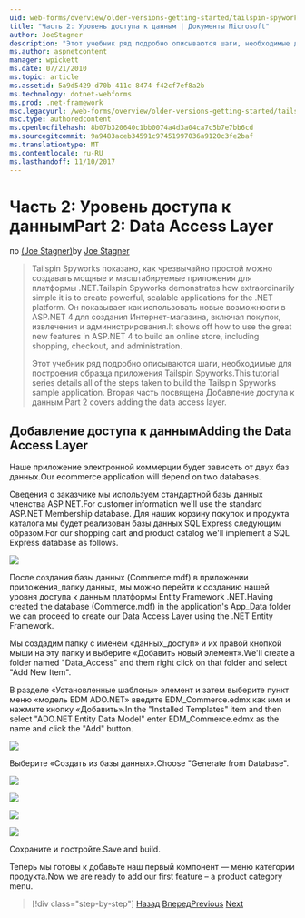 ```yaml
---
uid: web-forms/overview/older-versions-getting-started/tailspin-spyworks/tailspin-spyworks-part-2
title: "Часть 2: Уровень доступа к данным | Документы Microsoft"
author: JoeStagner
description: "Этот учебник ряд подробно описываются шаги, необходимые для построения образца приложения Tailspin Spyworks. Вторая часть посвящена Добавление доступа к данным."
ms.author: aspnetcontent
manager: wpickett
ms.date: 07/21/2010
ms.topic: article
ms.assetid: 5a9d5429-d70b-411c-8474-f42cf7ef8a2b
ms.technology: dotnet-webforms
ms.prod: .net-framework
msc.legacyurl: /web-forms/overview/older-versions-getting-started/tailspin-spyworks/tailspin-spyworks-part-2
msc.type: authoredcontent
ms.openlocfilehash: 8b07b320640c1bb0074a4d3a04ca7c5b7e7bb6cd
ms.sourcegitcommit: 9a9483aceb34591c97451997036a9120c3fe2baf
ms.translationtype: MT
ms.contentlocale: ru-RU
ms.lasthandoff: 11/10/2017
---
```

<a name="part-2-data-access-layer"></a><span data-ttu-id="c8dbe-104">Часть 2: Уровень доступа к данным</span><span class="sxs-lookup"><span data-stu-id="c8dbe-104">Part 2: Data Access Layer</span></span>
====================
<span data-ttu-id="c8dbe-105">по [(Joe Stagner)](https://github.com/JoeStagner)</span><span class="sxs-lookup"><span data-stu-id="c8dbe-105">by [Joe Stagner](https://github.com/JoeStagner)</span></span>

> <span data-ttu-id="c8dbe-106">Tailspin Spyworks показано, как чрезвычайно простой можно создавать мощные и масштабируемые приложения для платформы .NET.</span><span class="sxs-lookup"><span data-stu-id="c8dbe-106">Tailspin Spyworks demonstrates how extraordinarily simple it is to create powerful, scalable applications for the .NET platform.</span></span> <span data-ttu-id="c8dbe-107">Он показывает как использовать новые возможности в ASP.NET 4 для создания Интернет-магазина, включая покупок, извлечения и администрирования.</span><span class="sxs-lookup"><span data-stu-id="c8dbe-107">It shows off how to use the great new features in ASP.NET 4 to build an online store, including shopping, checkout, and administration.</span></span>
> 
> <span data-ttu-id="c8dbe-108">Этот учебник ряд подробно описываются шаги, необходимые для построения образца приложения Tailspin Spyworks.</span><span class="sxs-lookup"><span data-stu-id="c8dbe-108">This tutorial series details all of the steps taken to build the Tailspin Spyworks sample application.</span></span> <span data-ttu-id="c8dbe-109">Вторая часть посвящена Добавление доступа к данным.</span><span class="sxs-lookup"><span data-stu-id="c8dbe-109">Part 2 covers adding the data access layer.</span></span>


## <a id="_Toc260221668"></a><span data-ttu-id="c8dbe-110">Добавление доступа к данным</span><span class="sxs-lookup"><span data-stu-id="c8dbe-110">Adding the Data Access Layer</span></span>

<span data-ttu-id="c8dbe-111">Наше приложение электронной коммерции будет зависеть от двух баз данных.</span><span class="sxs-lookup"><span data-stu-id="c8dbe-111">Our ecommerce application will depend on two databases.</span></span>

<span data-ttu-id="c8dbe-112">Сведения о заказчике мы используем стандартной базы данных членства ASP.NET.</span><span class="sxs-lookup"><span data-stu-id="c8dbe-112">For customer information we'll use the standard ASP.NET Membership database.</span></span> <span data-ttu-id="c8dbe-113">Для наших корзину покупок и продукта каталога мы будет реализован базы данных SQL Express следующим образом.</span><span class="sxs-lookup"><span data-stu-id="c8dbe-113">For our shopping cart and product catalog we'll implement a SQL Express database as follows.</span></span>

![](tailspin-spyworks-part-2/_static/image1.jpg)

<span data-ttu-id="c8dbe-114">После создания базы данных (Commerce.mdf) в приложении приложения\_папку данных, мы можно перейти к созданию нашей уровня доступа к данным платформы Entity Framework .NET.</span><span class="sxs-lookup"><span data-stu-id="c8dbe-114">Having created the database (Commerce.mdf) in the application's App\_Data folder we can proceed to create our Data Access Layer using the .NET Entity Framework.</span></span>

<span data-ttu-id="c8dbe-115">Мы создадим папку с именем «данных\_доступ» и их правой кнопкой мыши на эту папку и выберите «Добавить новый элемент».</span><span class="sxs-lookup"><span data-stu-id="c8dbe-115">We'll create a folder named "Data\_Access" and them right click on that folder and select "Add New Item".</span></span>

<span data-ttu-id="c8dbe-116">В разделе «Установленные шаблоны» элемент и затем выберите пункт меню «модель EDM ADO.NET» введите EDM\_Commerce.edmx как имя и нажмите кнопку «Добавить».</span><span class="sxs-lookup"><span data-stu-id="c8dbe-116">In the "Installed Templates" item and then select "ADO.NET Entity Data Model" enter EDM\_Commerce.edmx as the name and click the "Add" button.</span></span>

![](tailspin-spyworks-part-2/_static/image2.jpg)

<span data-ttu-id="c8dbe-117">Выберите «Создать из базы данных».</span><span class="sxs-lookup"><span data-stu-id="c8dbe-117">Choose "Generate from Database".</span></span>

![](tailspin-spyworks-part-2/_static/image1.png)

![](tailspin-spyworks-part-2/_static/image2.png)

![](tailspin-spyworks-part-2/_static/image3.png)

![](tailspin-spyworks-part-2/_static/image3.jpg)

<span data-ttu-id="c8dbe-118">Сохраните и постройте.</span><span class="sxs-lookup"><span data-stu-id="c8dbe-118">Save and build.</span></span>

<span data-ttu-id="c8dbe-119">Теперь мы готовы к добавьте наш первый компонент — меню категории продукта.</span><span class="sxs-lookup"><span data-stu-id="c8dbe-119">Now we are ready to add our first feature – a product category menu.</span></span>

>[!div class="step-by-step"]
<span data-ttu-id="c8dbe-120">[Назад](tailspin-spyworks-part-1.md)
[Вперед](tailspin-spyworks-part-3.md)</span><span class="sxs-lookup"><span data-stu-id="c8dbe-120">[Previous](tailspin-spyworks-part-1.md)
[Next](tailspin-spyworks-part-3.md)</span></span>
